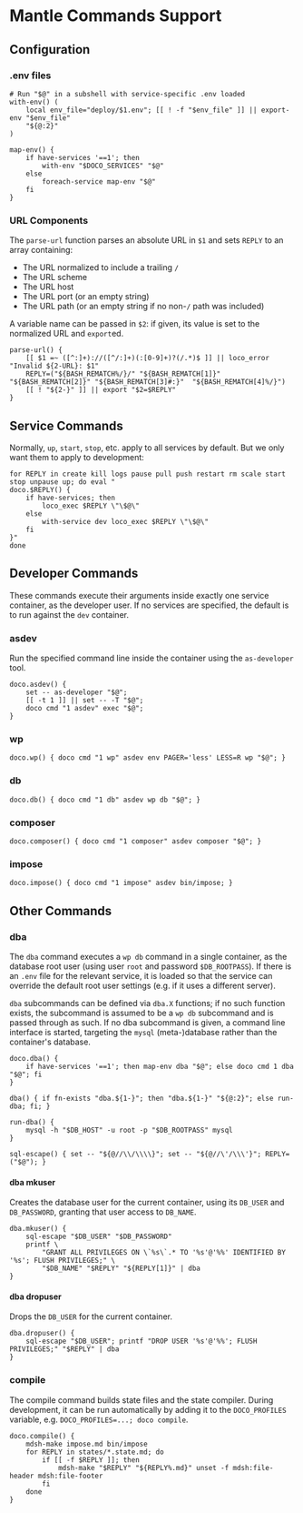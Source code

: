# Mantle Commands Support

## Configuration

### .env files


```shell
# Run "$@" in a subshell with service-specific .env loaded
with-env() (
    local env_file="deploy/$1.env"; [[ ! -f "$env_file" ]] || export-env "$env_file"
    "${@:2}"
)

map-env() {
    if have-services '==1'; then
        with-env "$DOCO_SERVICES" "$@"
    else
        foreach-service map-env "$@"
    fi
}
```

### URL Components

The `parse-url` function parses an absolute URL in `$1` and sets `REPLY` to an array containing:

* The URL normalized to include a trailing `/`
* The URL scheme
* The URL host
* The URL port (or an empty string)
* The URL path (or an empty string if no non-`/` path was included)

A variable name can be passed in `$2`: if given, its value is set to the normalized URL and `export`ed.

```shell
parse-url() {
    [[ $1 =~ ([^:]+)://([^/:]+)(:[0-9]+)?(/.*)$ ]] || loco_error "Invalid ${2-URL}: $1"
    REPLY=("${BASH_REMATCH%/}/" "${BASH_REMATCH[1]}" "${BASH_REMATCH[2]}" "${BASH_REMATCH[3]#:}"  "${BASH_REMATCH[4]%/}")
    [[ ! "${2-}" ]] || export "$2=$REPLY"
}

```

## Service Commands

Normally, `up`, `start`, `stop`, etc. apply to all services by default.  But we only want them to apply to development:

```shell
for REPLY in create kill logs pause pull push restart rm scale start stop unpause up; do eval "
doco.$REPLY() {
    if have-services; then
        loco_exec $REPLY \"\$@\"
    else
        with-service dev loco_exec $REPLY \"\$@\"
    fi
}"
done
```

## Developer Commands

These commands execute their arguments inside exactly one service container, as the developer user.  If no services are specified, the default is to run against the `dev` container.

### asdev

Run the specified command line inside the container using the `as-developer` tool.

```shell
doco.asdev() {
    set -- as-developer "$@";
    [[ -t 1 ]] || set -- -T "$@";
    doco cmd "1 asdev" exec "$@";
}
```

### wp

```shell
doco.wp() { doco cmd "1 wp" asdev env PAGER='less' LESS=R wp "$@"; }
```

### db

```shell
doco.db() { doco cmd "1 db" asdev wp db "$@"; }
```

### composer

```shell
doco.composer() { doco cmd "1 composer" asdev composer "$@"; }
```

### impose

```shell
doco.impose() { doco cmd "1 impose" asdev bin/impose; }
```

## Other Commands

### dba

The `dba` command executes a `wp db` command in a single container, as the database root user (using user `root` and password `$DB_ROOTPASS`).  If there is an `.env` file for the relevant service, it is loaded so that the service can override the default root user settings (e.g. if it uses a different server).

`dba` subcommands can be defined via `dba.X` functions; if no such function exists, the subcommand is assumed to be a `wp db` subcommand and is passed through as such.  If no dba subcommand is given, a command line interface is started, targeting the `mysql` (meta-)database rather than the container's database.

```shell
doco.dba() {
    if have-services '==1'; then map-env dba "$@"; else doco cmd 1 dba "$@"; fi
}

dba() { if fn-exists "dba.${1-}"; then "dba.${1-}" "${@:2}"; else run-dba; fi; }

run-dba() {
    mysql -h "$DB_HOST" -u root -p "$DB_ROOTPASS" mysql
}

sql-escape() { set -- "${@//\\/\\\\}"; set -- "${@//\'/\\\'}"; REPLY=("$@"); }
```

#### dba mkuser

Creates the database user for the current container, using its `DB_USER` and `DB_PASSWORD`, granting that user access to `DB_NAME`.

```shell
dba.mkuser() {
    sql-escape "$DB_USER" "$DB_PASSWORD"
    printf \
        "GRANT ALL PRIVILEGES ON \`%s\`.* TO '%s'@'%%' IDENTIFIED BY '%s'; FLUSH PRIVILEGES;" \
        "$DB_NAME" "$REPLY" "${REPLY[1]}" | dba
}
```

#### dba dropuser

Drops the `DB_USER` for the current container.

```shell
dba.dropuser() {
    sql-escape "$DB_USER"; printf "DROP USER '%s'@'%%'; FLUSH PRIVILEGES;" "$REPLY" | dba
}
```

### compile

The compile command builds state files and the state compiler.  During development, it can be run automatically by adding it to the `DOCO_PROFILES` variable, e.g. `DOCO_PROFILES=...; doco compile`.

```shell
doco.compile() {
    mdsh-make impose.md bin/impose
    for REPLY in states/*.state.md; do
        if [[ -f $REPLY ]]; then
            mdsh-make "$REPLY" "${REPLY%.md}" unset -f mdsh:file-header mdsh:file-footer
        fi
    done
}
```

